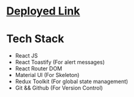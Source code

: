 # [Deployed Link](https://faceprepxcriosanchit.netlify.app/)

# Tech Stack
 - React JS
 - React Toastify (For alert messages)
 - React Router DOM
 - Material UI (For Skeleton)
 - Redux Toolkit (For global state management)
 - Git && Github (For Version Control)
